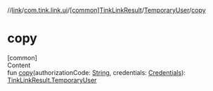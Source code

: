 //[link](../../../index.md)/[com.tink.link.ui](../../index.md)/[[common]TinkLinkResult](../index.md)/[TemporaryUser](index.md)/[copy](copy.md)



# copy  
[common]  
Content  
fun [copy](copy.md)(authorizationCode: [String](https://kotlinlang.org/api/latest/jvm/stdlib/kotlin/-string/index.html), credentials: [Credentials](../../../com.tink.model.credentials/[common]-credentials/index.md)): [TinkLinkResult.TemporaryUser](index.md)  



